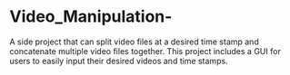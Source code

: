 # Video_Manipulation-
A side project that can split video files at a desired time stamp and concatenate multiple video files together. This project includes a GUI for users to easily input their desired videos and time stamps.
